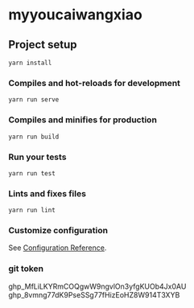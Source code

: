 # myyoucaiwangxiao

## Project setup
```
yarn install
```

### Compiles and hot-reloads for development
```
yarn run serve
```

### Compiles and minifies for production
```
yarn run build
```

### Run your tests
```
yarn run test
```

### Lints and fixes files
```
yarn run lint
```

### Customize configuration
See [Configuration Reference](https://cli.vuejs.org/config/).


### git token
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
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